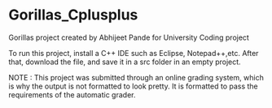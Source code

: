 # Gorillas_Cplusplus

Gorillas project created by Abhijeet Pande for University Coding project

To run this project, install a C++ IDE such as Eclipse, Notepad++,etc.
After that, download the file, and save it in a src folder in an empty project. 

NOTE : This project was submitted through an online grading system, which is why the output is not formatted to look pretty. It is formatted to pass the requirements of the automatic grader. 

